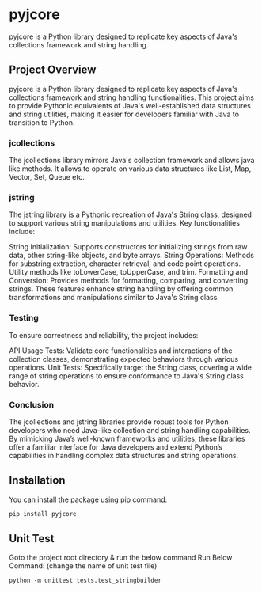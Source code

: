 <meta name="google-site-verification" content="pvuzeLfLQjcDxel2HnnwipDXx18ka6ybO_0Q2CmcNVo" />

# pyjcore
pyjcore is a Python library designed to replicate key aspects of Java's collections framework and string handling.

## Project Overview
pyjcore is a Python library designed to replicate key aspects of Java's collections framework and string handling functionalities.
This project aims to provide Pythonic equivalents of Java's well-established data structures and string utilities, making it easier for developers familiar with Java to transition to Python.

### jcollections
The jcollections library mirrors Java's collection framework and allows java like methods.
It allows to operate on various data structures  like List, Map, Vector, Set, Queue etc.



### jstring
The jstring library is a Pythonic recreation of Java's String class, designed to support various string manipulations and utilities.
Key functionalities include:

String Initialization: Supports constructors for initializing strings from raw data, other string-like objects, and byte arrays.
String Operations:
Methods for substring extraction, character retrieval, and code point operations.
Utility methods like toLowerCase, toUpperCase, and trim.
Formatting and Conversion: Provides methods for formatting, comparing, and converting strings.
These features enhance string handling by offering common transformations and manipulations similar to Java's String class.

### Testing
To ensure correctness and reliability, the project includes:

API Usage Tests: Validate core functionalities and interactions of the collection classes, demonstrating expected behaviors through various operations.
Unit Tests: Specifically target the String class, covering a wide range of string operations to ensure conformance to Java's String class behavior.

### Conclusion
The jcollections and jstring libraries provide robust tools for Python developers who need Java-like collection and string handling capabilities. By mimicking Java’s well-known frameworks and utilities, these libraries offer a familiar interface for Java developers and extend Python’s capabilities in handling complex data structures and string operations.

## Installation

You can install the package using pip command:

```bash
pip install pyjcore
```

## Unit Test
Goto the project root directory & run the below command
Run Below Command: (change the name of unit test file)
```
python -m unittest tests.test_stringbuilder
```



